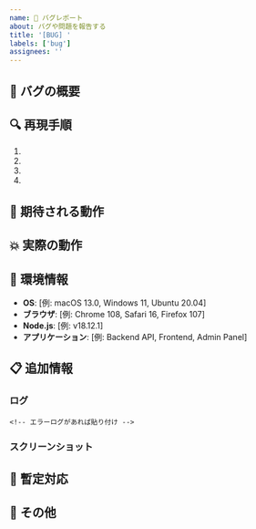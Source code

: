 ```yaml
---
name: 🐛 バグレポート
about: バグや問題を報告する
title: '[BUG] '
labels: ['bug']
assignees: ''
---
```


## 🐛 バグの概要
<!-- バグの内容を簡潔に説明してください -->

## 🔍 再現手順
<!-- バグを再現するための手順を詳しく記載してください -->

1. 
2. 
3. 
4. 

## 🎯 期待される動作
<!-- 正常に動作した場合の期待される結果 -->

## 💥 実際の動作
<!-- 実際に発生した問題の内容 -->

## 📱 環境情報
- **OS**: [例: macOS 13.0, Windows 11, Ubuntu 20.04]
- **ブラウザ**: [例: Chrome 108, Safari 16, Firefox 107]
- **Node.js**: [例: v18.12.1]
- **アプリケーション**: [例: Backend API, Frontend, Admin Panel]

## 📋 追加情報
<!-- ログ、スクリーンショット、その他の参考情報があれば記載 -->

### ログ
```
<!-- エラーログがあれば貼り付け -->
```

### スクリーンショット
<!-- 必要に応じてスクリーンショットを添付 -->

## 🔧 暫定対応
<!-- 一時的な回避策があれば記載 -->

## 📝 その他
<!-- その他、参考になる情報があれば記載 -->